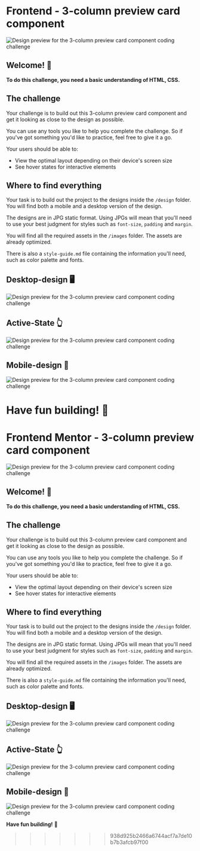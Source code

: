 # Frontend - 3-column preview card component

![Design preview for the 3-column preview card component coding challenge](./design/desktop-preview.jpg)

## Welcome! 👋

**To do this challenge, you need a basic understanding of HTML, CSS.**

## The challenge

Your challenge is to build out this 3-column preview card component and get it looking as close to the design as possible.

You can use any tools you like to help you complete the challenge. So if you've got something you'd like to practice, feel free to give it a go.

Your users should be able to:

- View the optimal layout depending on their device's screen size
- See hover states for interactive elements

## Where to find everything

Your task is to build out the project to the designs inside the `/design` folder. You will find both a mobile and a desktop version of the design.

The designs are in JPG static format. Using JPGs will mean that you'll need to use your best judgment for styles such as `font-size`, `padding` and `margin`.

You will find all the required assets in the `/images` folder. The assets are already optimized.

There is also a `style-guide.md` file containing the information you'll need, such as color palette and fonts.

## Desktop-design 🖥️

![Design preview for the 3-column preview card component coding challenge](./design/desktop-design.jpg)

## Active-State 👆

![Design preview for the 3-column preview card component coding challenge](./design/active-states.jpg)

## Mobile-design 📱

![Design preview for the 3-column preview card component coding challenge](./design/mobile-design.jpg)

**Have fun building!** 🚀
=======
# Frontend Mentor - 3-column preview card component

![Design preview for the 3-column preview card component coding challenge](./design/desktop-preview.jpg)

## Welcome! 👋

**To do this challenge, you need a basic understanding of HTML, CSS.**

## The challenge

Your challenge is to build out this 3-column preview card component and get it looking as close to the design as possible.

You can use any tools you like to help you complete the challenge. So if you've got something you'd like to practice, feel free to give it a go.

Your users should be able to:

- View the optimal layout depending on their device's screen size
- See hover states for interactive elements

## Where to find everything

Your task is to build out the project to the designs inside the `/design` folder. You will find both a mobile and a desktop version of the design.

The designs are in JPG static format. Using JPGs will mean that you'll need to use your best judgment for styles such as `font-size`, `padding` and `margin`.

You will find all the required assets in the `/images` folder. The assets are already optimized.

There is also a `style-guide.md` file containing the information you'll need, such as color palette and fonts.

## Desktop-design 🖥️

![Design preview for the 3-column preview card component coding challenge](./design/desktop-design.jpg)

## Active-State 👆

![Design preview for the 3-column preview card component coding challenge](./design/active-states.jpg)

## Mobile-design 📱

![Design preview for the 3-column preview card component coding challenge](./design/mobile-design.jpg)

**Have fun building!** 🚀
>>>>>>> 938d925b2466a6744acf7a7de10b7b3afcb97f00
